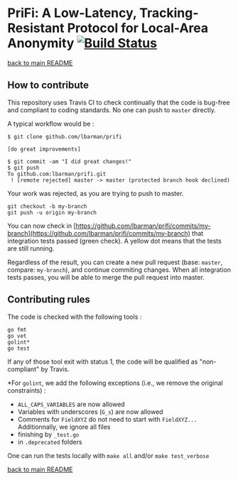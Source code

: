 # PriFi: A Low-Latency, Tracking-Resistant Protocol for Local-Area Anonymity [![Build Status](https://travis-ci.org/lbarman/prifi.svg?branch=master)](https://travis-ci.org/lbarman/prifi)

[back to main README](README.md)

## How to contribute

This repository uses Travis CI to check continually that the code is bug-free and compliant to coding standards. No one can push to `master` directly.

A typical workflow would be :

```
$ git clone github.com/lbarman/prifi

[do great improvements]

$ git commit -am "I did great changes!"
$ git push
To github.com:lbarman/prifi.git
 ! [remote rejected] master -> master (protected branch hook declined)
```

Your work was rejected, as you are trying to push to master.

```
git checkout -b my-branch
git push -u origin my-branch
```

You can now check in [https://github.com/lbarman/prifi/commits/my-branch](https://github.com/lbarman/prifi/commits/my-branch) that integration tests passed (green check). A yellow dot means that the tests are still running.

Regardless of the result, you can create a new pull request (base: `master`, compare: `my-branch`), and continue commiting changes. When all integration tests passes, you will be able to merge the pull request into master.

## Contributing rules

The code is checked with the following tools : 
```
go fmt
go vet
golint*
go test
```

If any of those tool exit with status 1, the code will be qualified as "non-compliant" by Travis.

*For `golint`, we add the following exceptions (i.e., we remove the original constraints) :
- `ALL_CAPS_VARIABLES` are now allowed
- Variables with underscores (`G_s`) are now allowed
- Comments for `FieldXYZ` do not need to start with `FieldXYZ...`
Additionnally, we ignore all files 
- finishing by `_test.go`
- in `.deprecated` folders

One can run the tests locally with `make all` and/or `make test_verbose`


[back to main README](README.md)